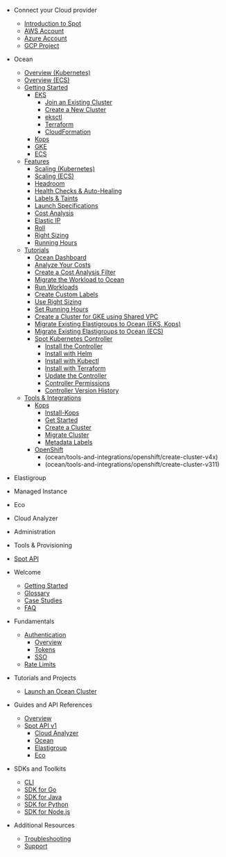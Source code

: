 <!-- Table of Contents -->

- Connect your Cloud provider

  - [Introduction to Spot](connect-your-cloud-provider/introduction-to-spot)
  - [AWS Account](connect-your-cloud-provider/aws-account)
  - [Azure Account](connect-your-cloud-provider/azure-account)
  - [GCP Project](connect-your-cloud-provider/gcp-project)

- Ocean

  - [Overview (Kubernetes)](ocean/overview-kubernetes)
  - [Overview (ECS)](ocean/overview-ecs)
  - [Getting Started](ocean/getting-started/)
    - [EKS](ocean/getting-started/eks/)
      - [Join an Existing Cluster](ocean/getting-started/eks/join-an-existing-cluster)
      - [Create a New Cluster](ocean/getting-started/eks/create-a-new-cluster)
      - [eksctl](ocean/getting-started/eks/eksctl)
      - [Terraform](ocean/getting-started/eks/terraform)
      - [CloudFormation](https://aws.amazon.com/quickstart/architecture/spotinst-ocean-eks/)
    - [Kops](ocean/getting-started/kops)
    - [GKE](ocean/getting-started/gke)
    - [ECS](ocean/getting-started/ecs)
  - [Features](ocean/features/)
    - [Scaling (Kubernetes)](ocean/features/scaling-kubernetes)
    - [Scaling (ECS)](ocean/features/scaling-ecs)
    - [Headroom](ocean/features/headroom)
    - [Health Checks & Auto-Healing](ocean/features/health-checks-and-autohealing)
    - [Labels & Taints](ocean/features/labels-and-taints)
    - [Launch Specifications](ocean/features/launch-specifications)
    - [Cost Analysis](ocean/features/cost-analysis)
    - [Elastic IP](ocean/features/elastic-ip)
    - [Roll](ocean/features/roll)
    - [Right Sizing](ocean/features/right-sizing)
    - [Running Hours](ocean/features/running-hours)
  - [Tutorials](ocean/tutorials/)
    - [Ocean Dashboard](ocean/tutorials/ocean-dashboard)
    - [Analyze Your Costs](ocean/tutorials/analyze-your-costs)
    - [Create a Cost Analysis Filter](ocean/tutorials/create-a-cost-filter)
    - [Migrate the Workload to Ocean](ocean/tutorials/migrate-workload)
    - [Run Workloads](ocean/tutorials/run-workloads)
    - [Create Custom Labels](ocean/tutorials/create-custom-labels)
    - [Use Right Sizing](ocean/tutorials/use-right-sizing)
    - [Set Running Hours](ocean/tutorials/set-running-hours)
    - [Create a Cluster for GKE using Shared VPC](ocean/tutorials/create-cluster-gke-shared-vpc)
    - [Migrate Existing Elastigroups to Ocean (EKS, Kops)](ocean/tutorials/migrate-existing-egs-ekskops)
    - [Migrate Existing Elastigroups to Ocean (ECS)](ocean/tutorials/migrate-existing-egs-ecs)
    - [Spot Kubernetes Controller](ocean/tutorials/spot-kubernetes-controller/)
      - [Install the Controller](ocean/tutorials/spot-kubernetes-controller/install-controller)
      - [Install with Helm](ocean/tutorials/spot-kubernetes-controller/install-with-helm)
      - [Install with Kubectl](ocean/tutorials/spot-kubernetes-controller/install-with-kubectl)
      - [Install with Terraform](ocean/tutorials/spot-kubernetes-controller/install-with-terraform)
      - [Update the Controller](ocean/tutorials/spot-kubernetes-controller/update-controller)
      - [Controller Permissions](ocean/tutorials/spot-kubernetes-controller/controller-permissions)
      - [Controller Version History](ocean/tutorials/spot-kubernetes-controller/controller-version-history)
  - [Tools & Integrations](ocean/tools-and-integrations/)
    - [Kops](ocean/tools-and-integrations/kops/)
      - [Install-Kops](ocean/tools-and-integrations/kops/)
      - [Get Started](ocean/tools-and-integrations/kops/get-started)
      - [Create a Cluster](https://kops.sigs.k8s.io/getting_started/aws/#creating-your-first-cluster)
      - [Migrate Cluster](ocean/tools-and-integrations/kops/migrate-cluster)
      - [Metadata Labels](ocean/tools-and-integrations/kops/metadata-labels)
    - [OpenShift](ocean/tools-and-integrations/openshift/)
      - (ocean/tools-and-integrations/openshift/create-cluster-v4x)
      - (ocean/tools-and-integrations/openshift/create-cluster-v311)


- Elastigroup

- Managed Instance

- Eco

- Cloud Analyzer

- Administration

- Tools & Provisioning

- [Spot API](https://help.spot.io/spotinst-api/)

- Welcome

  - [Getting Started](welcome/getting-started)
  - [Glossary](welcome/glossary)
  - [Case Studies](welcome/case-studies/)
  - [FAQ](welcome/faq)

- Fundamentals

  - [Authentication](fundamentals/auth/)
    - [Overview](fundamentals/auth/overview)
    - [Tokens](fundamentals/auth/tokens/)
    - [SSO](fundamentals/auth/sso/)
  - [Rate Limits](fundamentals/rate-limits)

- Tutorials and Projects

  - [Launch an Ocean Cluster](tutorials/launch-an-ocean-cluster)

- Guides and API References

  - [Overview](api/overview)
  - [Spot API v1](api/v1/)
    - [Cloud Analyzer](api/v1/cloud-analyzer)
    - [Ocean](api/v1/ocean)
    - [Elastigroup](api/v1/elastigroup)
    - [Eco](api/v1/eco)

- SDKs and Toolkits

  - [CLI](sdk/cli)
  - [SDK for Go](sdk/go)
  - [SDK for Java](sdk/java)
  - [SDK for Python](sdk/python)
  - [SDK for Node.js](sdk/nodejs)

- Additional Resources

  - [Troubleshooting](resources/troubleshooting)
  - [Support](resources/support)

